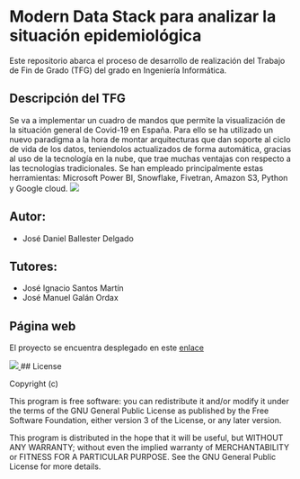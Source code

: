 # Modern Data Stack para analizar la situación epidemiológica
Este repositorio abarca el proceso de desarrollo de realización del Trabajo de Fin de Grado (TFG) del grado en Ingeniería Informática.

## Descripción del TFG
Se va a implementar un cuadro de mandos que permite la visualización de la situación general de Covid-19 en España. Para ello se ha utilizado un nuevo paradigma a la hora de montar arquitecturas que dan soporte al ciclo de vida de los datos, teniendolos actualizados de forma automática, gracias al uso de la tecnología en la nube, que trae muchas ventajas con respecto a las tecnologías tradicionales. Se han empleado principalmente estas herramientas: Microsoft Power BI, Snowflake, Fivetran, Amazon S3, Python y Google cloud.
<a href="https://gyazo.com/de71050193eeb18f5219a30a95a50d76">
  <img src="https://gyazo.com/de71050193eeb18f5219a30a95a50d76">
</a>

## Autor: 
- José Daniel Ballester Delgado

## Tutores:
- José Ignacio Santos Martín
- José Manuel Galán Ordax

## Página web
El proyecto se encuentra desplegado en este [enlace](https://app.powerbi.com/reportEmbed?reportId=1bac7505-a8ee-4592-81ea-4d9384ce787d&autoAuth=true&ctid=2aa3b0b5-a782-4f38-a898-e483b20e8d61&config=eyJjbHVzdGVyVXJsIjoiaHR0cHM6Ly93YWJpLW5vcnRoLWV1cm9wZS1yZWRpcmVjdC5hbmFseXNpcy53aW5kb3dzLm5ldC8ifQ%3D%3D)

<a href="https://gyazo.com/4ab77f28ef5d54b7ec1d4d407c77f6be">
  <img src="https://gyazo.com/4ab77f28ef5d54b7ec1d4d407c77f6be">
</a>
## License

Copyright (c) 

This program is free software: you can redistribute it and/or modify
it under the terms of the GNU General Public License as published by
the Free Software Foundation, either version 3 of the License, or
any later version.

This program is distributed in the hope that it will be useful,
but WITHOUT ANY WARRANTY; without even the implied warranty of
MERCHANTABILITY or FITNESS FOR A PARTICULAR PURPOSE. See the
GNU General Public License for more details.

